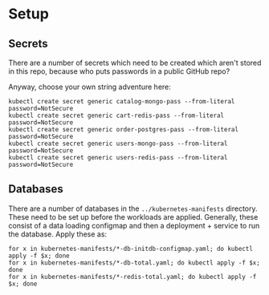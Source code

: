 # Setup

## Secrets

There are a number of secrets which need to be created which aren't stored in this repo, because who puts passwords in a public GitHub repo?

Anyway, choose your own string adventure here:

```shell
kubectl create secret generic catalog-mongo-pass --from-literal password=NotSecure
kubectl create secret generic cart-redis-pass --from-literal password=NotSecure
kubectl create secret generic order-postgres-pass --from-literal password=NotSecure
kubectl create secret generic users-mongo-pass --from-literal password=NotSecure
kubectl create secret generic users-redis-pass --from-literal password=NotSecure
```

## Databases

There are a number of databases in the `../kubernetes-manifests` directory. These need to be set up before the workloads are applied. Generally, these consist of a data loading configmap and then a deployment + service to run the database. Apply these as:

```shell
for x in kubernetes-manifests/*-db-initdb-configmap.yaml; do kubectl apply -f $x; done
for x in kubernetes-manifests/*-db-total.yaml; do kubectl apply -f $x; done
for x in kubernetes-manifests/*-redis-total.yaml; do kubectl apply -f $x; done
```